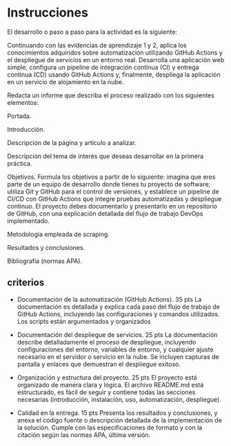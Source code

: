 # Instrucciones

El desarrollo o paso a paso para la actividad es la siguiente:

Continuando con las evidencias de aprendizaje 1 y 2, aplica los conocimientos adquiridos sobre automatización utilizando GitHub Actions y el despliegue de servicios en un entorno real. Desarrolla una aplicación web simple, configura un pipeline de integración continua (CI) y entrega continua (CD) usando GitHub Actions y, finalmente, despliega la aplicación en un servicio de alojamiento en la nube.

Redacta un informe que describa el proceso realizado con los siguientes elementos:

Portada.

Introducción.

Descripción de la página y artículo a analizar.

Descripción del tema de interés que deseas desarrollar en la primera práctica.

Objetivos. Formula los objetivos a partir de lo siguiente: imagina que eres parte de un equipo de desarrollo donde tienes tu proyecto de software; utiliza Git y GitHub para el control de versiones, y establece un pipeline de CI/CD con GitHub Actions que integre pruebas automatizadas y despliegue continuo. El proyecto debes documentarlo y presentarlo en un repositorio de GitHub, con una explicación detallada del flujo de trabajo DevOps implementado.

Metodología empleada de scraping.

Resultados y conclusiones.

Bibliografía (normas APA).

## criterios

- Documentación de la automatización (GitHub Actions). 35 pts
La documentación es detallada y explica cada paso del flujo de trabajo de GitHub Actions, incluyendo las configuraciones y comandos utilizados. Los scripts están argumentados y organizados

- Documentación del despliegue de servicios. 25 pts
La documentación describe detalladamente el proceso de despliegue, incluyendo configuraciones del entorno, variables de entorno, y cualquier ajuste necesario en el servidor o servicio en la nube. Se incluyen capturas de pantalla y enlaces que demuestran el despliegue exitoso.

- Organización y estructura del proyecto. 25 pts
El proyecto está organizado de manera clara y lógica. El archivo README.md está estructurado, es fácil de seguir y contiene todas las secciones necesarias (introducción, instalación, uso, automatización, despliegue).

- Calidad en la entrega. 15 pts
Presenta los resultados y conclusiones, y anexa el código fuente o descripción detallada de la implementación de la solución. Cumple con las especificaciones de formato y con la citación según las normas APA, última versión.